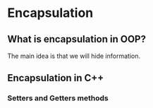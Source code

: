 # Encapsulation

## What is encapsulation in OOP?
The main idea is that we will hide information.

## Encapsulation in C++

### Setters and Getters methods